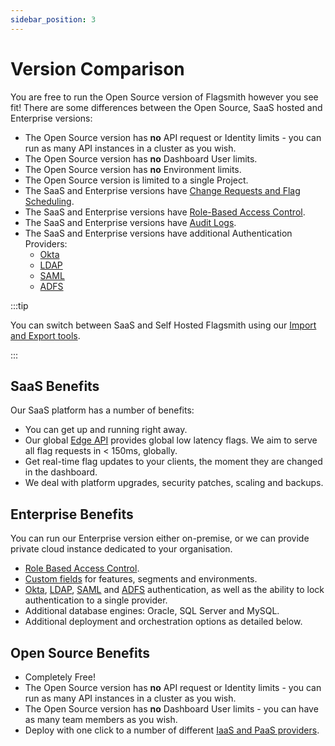 ```yaml
---
sidebar_position: 3
---
```


# Version Comparison

You are free to run the Open Source version of Flagsmith however you see fit! There are some differences between the
Open Source, SaaS hosted and Enterprise versions:

- The Open Source version has **no** API request or Identity limits - you can run as many API instances in a cluster as
  you wish.
- The Open Source version has **no** Dashboard User limits.
- The Open Source version has **no** Environment limits.
- The Open Source version is limited to a single Project.
- The SaaS and Enterprise versions have [Change Requests and Flag Scheduling](advanced-use/change-requests.md).
- The SaaS and Enterprise versions have [Role-Based Access Control](/system-administration/rbac).
- The SaaS and Enterprise versions have [Audit Logs](/system-administration/audit-logs).
- The SaaS and Enterprise versions have additional Authentication Providers:
  - [Okta](/system-administration/authentication/Okta)
  - [LDAP](/system-administration/authentication/LDAP)
  - [SAML](/system-administration/authentication/SAML)
  - [ADFS](/system-administration/authentication/ADFS)

:::tip

You can switch between SaaS and Self Hosted Flagsmith using our
[Import and Export tools](system-administration/importing-and-exporting/organisations).

:::

## SaaS Benefits

Our SaaS platform has a number of benefits:

- You can get up and running right away.
- Our global [Edge API](advanced-use/edge-api.md) provides global low latency flags. We aim to serve all flag requests
  in < 150ms, globally.
- Get real-time flag updates to your clients, the moment they are changed in the dashboard.
- We deal with platform upgrades, security patches, scaling and backups.

## Enterprise Benefits

You can run our Enterprise version either on-premise, or we can provide private cloud instance dedicated to your
organisation.

- [Role Based Access Control](/system-administration/rbac).
- [Custom fields](/advanced-use/custom-fields.md) for features, segments and environments.
- [Okta](/system-administration/authentication/Okta), [LDAP](/system-administration/authentication/LDAP),
  [SAML](/system-administration/authentication/SAML) and [ADFS](/system-administration/authentication/ADFS)
  authentication, as well as the ability to lock authentication to a single provider.
- Additional database engines: Oracle, SQL Server and MySQL.
- Additional deployment and orchestration options as detailed below.

## Open Source Benefits

- Completely Free!
- The Open Source version has **no** API request or Identity limits - you can run as many API instances in a cluster as
  you wish.
- The Open Source version has **no** Dashboard User limits - you can have as many team members as you wish.
- Deploy with one click to a number of different [IaaS and PaaS providers](/deployment/overview#one-click-installers).
